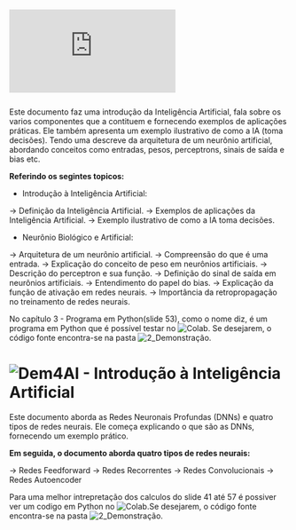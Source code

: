 # ![Dem4AI - Introdução à Inteligência Artificial](https://github.com/ipleiria-robotics/Dem4AI/blob/main/1_Documentos/Dem4AI%20-%20Introdu%C3%A7%C3%A3o%20%C3%A0%20Intelig%C3%AAncia%20Artificial.pdf)

Este documento faz uma introdução da Inteligência Artificial, fala sobre os varios componentes que a contituem e fornecendo exemplos de aplicações práticas. Ele também apresenta um exemplo ilustrativo de como a IA (toma decisões).
Tendo uma descreve da arquitetura de um neurônio artificial, abordando conceitos como entradas, pesos, perceptrons, sinais de saída e bias etc. 

**Referindo os segintes topicos:**

- Introdução à Inteligência Artificial:

-> Definição da Inteligência Artificial.
-> Exemplos de aplicações da Inteligência Artificial.
-> Exemplo ilustrativo de como a IA toma decisões.

- Neurônio Biológico e Artificial:

-> Arquitetura de um neurônio artificial. 
-> Compreensão do que é uma entrada.
-> Explicação do conceito de peso em neurônios artificiais.
-> Descrição do perceptron e sua função.
-> Definição do sinal de saída em neurônios artificiais.
-> Entendimento do papel do bias.
-> Explicação da função de ativação em redes neurais.
-> Importância da retropropagação no treinamento de redes neurais.

No capítulo 3 - Programa em Python(slide 53), como o nome diz, é um programa em Python que é possível testar no ![Colab](https://colab.research.google.com/drive/1JCPxj_SKW8FbKyXmfAfIugp1sqvmx5mH?authuser=2#scrollTo=Gmw9p9moiodW). Se desejarem, o código fonte encontra-se na pasta ![2_Demonstração](https://github.com/ipleiria-robotics/Dem4AI/blob/main/2_Demonstracao/DEM4AI_Classifica%C3%A7%C3%A3o_das_frutas_Ma%C3%A7%C3%A3_Banana.ipynb).

# ![Dem4AI - Introdução à Inteligência Artificial]()

Este documento aborda as Redes Neuronais Profundas (DNNs) e quatro tipos de redes neurais. Ele começa explicando o que são as DNNs, fornecendo um exemplo prático.

**Em seguida, o documento aborda quatro tipos de redes neurais:**

-> Redes Feedforward 
-> Redes Recorrentes
-> Redes Convolucionais
-> Redes Autoencoder

Para uma melhor intrepretação dos calculos do slide 41 até 57 é possiver ver um codigo em Python no ![Colab](https://colab.research.google.com/drive/1WsSyjNaYudU-O8wN9NeQIvvTlRQVzJW7).Se desejarem, o código fonte encontra-se na pasta ![2_Demonstração](https://github.com/ipleiria-robotics/Dem4AI/blob/main/2_Demonstracao/DEM4AI_Classifica%C3%A7%C3%A3o_das_frutas_Ma%C3%A7%C3%A3_Banana.ipynb).

